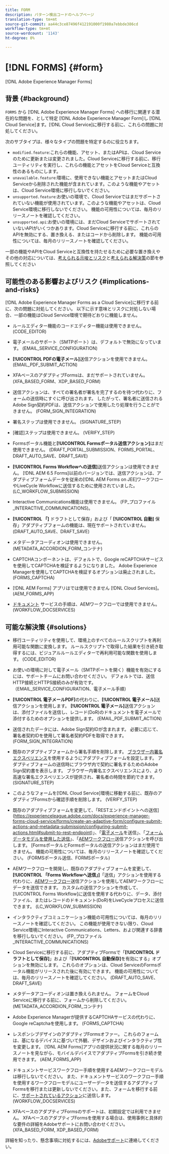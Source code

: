 ```yaml
---
title: FORM
description: パターン検出コードのヘルプページ
translation-type: tm+mt
source-git-commit: aa44c3ce87496f412191000f1980a7ebbde386cd
workflow-type: tm+mt
source-wordcount: '1143'
ht-degree: 0%

---
```



# [!DNL FORMS] {#form}

[!DNL Adobe Experience Manager Forms]

## 背景 {#background}

`FORMS` から [!DNL Adobe Experience Manager Forms] への移行に関連する潜在的な問題を、として特定 [!DNL Adobe Experience Manager Form]し [!DNL Cloud Service]ます。[!DNL Cloud Service]に移行する前に、これらの問題に対処してください。

次のサブタイプは、様々なタイプの問題を特定するのに役立ちます。

* `modified.feature`:これらの機能、アセット、またはAPIは、Cloud Serviceのために更新または変更されました。Cloud Serviceに移行する前に、移行ユーティリティを実行し、これらの機能とアセットをCloud Serviceと互換性のあるものにします。
* `unavailable.feature`:環境に、使用できない機能とアセットまたはCloud Serviceから削除された機能が含まれています。このような機能やアセットは、Cloud Service環境に移行しないでください。
* `unsupported.feature`:お使いの環境で、Cloud Serviceではまだサポートされていない機能が使用されています。このような機能やアセットは、Cloud Service環境に移行しないでください。 機能の可用性については、毎月のリリースノートを確認してください。
* `unsupported.api`:お使いの環境には、まだCloud ServiceでサポートされていないAPIがいくつかあります。Cloud Serviceに移行する前に、これらのAPIを無効にする、置き換える、またはコードから削除します。 機能の可用性については、毎月のリリースノートを確認してください。

一部の機能やAPIをCloud Serviceと互換性を持たせるために必要な置き換えやその他の対応については、[考えられる示唆とリスク](#implications-and-risks)と[考えられる解決策](#solutions)の節を参照してください

## 可能性のある影響およびリスク {#implications-and-risks}

[!DNL Adobe Experience Manager Forms as a Cloud Service]に移行する前に、次の問題に対処してください。 以下に示す意味とリスクに対処しない場合、一部の機能はCloud Service環境で期待どおりに機能しません。

* ルールエディター機能のコードエディター機能は使用できません。 (CODE_EDITOR)

* 電子メールのサポート（SMTPポート）は、デフォルトで無効になっています。 (EMAIL_SERVICE_CONFIGURATION)

* **[!UICONTROL PDFの電子メール]**&#x200B;送信アクションを使用できません。(EMAIL_PDF_SUBMIT_ACTION)

* XFAベースのアダプティブFormsは、まだサポートされていません。 (XFA_BASED_FORM、XDP_BASED_FORM)

* 送信アクションは、すべての署名者が署名を完了するのを待つ代わりに、フォームの送信時にすぐに呼び出されます。 したがって、署名者に送信されるAdobe Sign契約PDFは、送信アクションで使用したり処理を行うことができません。 (FORM_SIGN_INTEGRATION)

* 署名ステップは使用できません。 (SIGNATURE_STEP)

* [確認]ステップは使用できません。 (VERIFY_STEP)

* Formsポータル機能と&#x200B;**[!UICONTROL Formsポータル送信アクション]**&#x200B;はまだ使用できません。 (DRAFT_PORTAL_SUBMISSION、FORMS_PORTAL、DRAFT_AUTO_SAVE、DRAFT_SAVE)

* **[!UICONTROL Forms Workflowへの送信]**&#x200B;送信アクションは使用できません。 [!DNL AEM 6.5 Forms]以前のバージョンでは、送信アクションは、アダプティブフォームデータを従来の[!DNL AEM Forms on JEE]ワークフローやLiveCycle Workflowに送信するために使用されていました。 (LC_WORKFLOW_SUBMISSION)

* Interactive Communications機能は使用できません。  (FP_プロファイル_INTERACTIVE_COMMUNICATIONS)。

* **[!UICONTROL 「]** ドラフトとして保存」および「 **[!UICONTROL 自動]** 保存」アダプティブフォームの機能は、現在サポートされていません。(DRAFT_AUTO_SAVE、DRAFT_SAVE)

* メタデータアコーディオンは使用できません。 (METADATA_ACCORDION_FORM_コンテナ)

* CAPTCHAコンポーネントは、デフォルトで、Google reCAPTCHAサービスを使用してCAPTCHAを検証するようになりました。 Adobe Experience Managerを使用してCAPTCHAを検証するオプションは廃止されました。 (FORMS_CAPTCHA)

* [!DNL AEM Forms] アプリはでは使用できません [!DNL Cloud Services]。(AEM_FORMS_APP)

* [ドキュメント](https://experienceleague.adobe.com/docs/experience-manager-65/forms/install-aem-forms/osgi-installation/install-configure-document-services.html?lang=en#deployment-topology) サービスの手順は、AEMワークフローでは使用できません。(WORKFLOW_DOCSERVICES)

## 可能な解決策 {#solutions}

* 移行ユーティリティを使用して、環境上のすべてのルールスクリプトを再利用可能な関数に変換します。 ルールスクリプトで取得した結果を引き続き取得するには、ビジュアルルールエディターで再利用可能な関数を使用します。 (CODE_EDITOR)

* お使いの環境に対して電子メール（SMTPポートを開く）機能を有効にするには、サポートチームにお問い合わせください。 デフォルトでは、送信HTTP接続とHTTPS接続のみが有効です。 （EMAIL_SERVICE_CONFIGURATION、電子メール手順）

* **[!UICONTROL 電子メールPDF]**&#x200B;の代わりに、**[!UICONTROL 電子メール]**&#x200B;送信アクションを使用します。 **[!UICONTROL 電子メール]**&#x200B;送信アクションは、添付ファイルを送信し、レコード(DoR)のドキュメントを電子メールで添付するためのオプションを提供します。 (EMAIL_PDF_SUBMIT_ACTION)

* 送信されたデータには、Adobe Sign契約IDが含まれます。 必要に応じて、署名者契約IDを使用して署名者契約PDFを取得できます。  (FORM_SIGN_INTEGRATION)

* 既存のアダプティブフォームから署名手順を削除します。 [ブラウザー内署名エクスペリエンス](https://medium.com/adobetech/using-adobe-sign-to-e-sign-an-adaptive-form-heres-the-best-way-to-do-it-dc3e15f9b684)を使用するようにアダプティブフォームを設定します。 アダプティブフォームの送信時にブラウザ内で契約に署名するためのAdobe Sign契約書を表示します。 ブラウザー内署名エクスペリエンスにより、より高速な署名エクスペリエンスが提供され、署名者の時間を節約できます。 (SIGNATURE_STEP)

* このようなフォームを[!DNL Cloud Service]環境に移動する前に、既存のアダプティブFormsから確認手順を削除します。 (VERIFY_STEP)

* 既存のアダプティブフォームを変更して、「RESTエンドポイントへの送信](https://experienceleague.adobe.com/docs/experience-manager-forms-cloud-service/forms/create-an-adaptive-form/configure-submit-actions-and-metadata-submission/configuring-submit-actions.html#submit-to-rest-endpoint)」、「[電子メール](https://experienceleague.adobe.com/docs/experience-manager-forms-cloud-service/forms/create-an-adaptive-form/configure-submit-actions-and-metadata-submission/configuring-submit-actions.html#send-email)を送信」、「[フォームデータモデルを使用した送信](https://experienceleague.adobe.com/docs/experience-manager-forms-cloud-service/forms/create-an-adaptive-form/configure-submit-actions-and-metadata-submission/configuring-submit-actions.html#submit-using-form-data-model)」、「[AEMワークフロー](https://experienceleague.adobe.com/docs/experience-manager-forms-cloud-service/forms/create-an-adaptive-form/configure-submit-actions-and-metadata-submission/configuring-submit-actions.html#invoke-an-aem-workflow)送信アクションを呼び出します。 [FormsポータルとFormsポータルの送信アクションはまだ使用できません。 機能の可用性については、毎月のリリースノートを確認してください。 (FORMSポータル送信、FORMSポータル)

* AEMワークフローを開発し、既存のアダプティブフォームを変更して、**[!UICONTROL 「Forms Workflowへ送信」]**「送信」アクションを使用する代わりに、[AEMワークフロー](https://experienceleague.adobe.com/docs/experience-manager-forms-cloud-service/forms/create-an-adaptive-form/configure-submit-actions-and-metadata-submission/configuring-submit-actions.html#invoke-an-aem-workflow)送信アクションを使用してAEMワークフローにデータを送信できます。 カスタムの送信アクションを作成して、[!UICONTROL Forms Workflow]に送信を使用する代わりに、データ、添付ファイル、またはレコードのドキュメント(DoR)をLiveCycleプロセスに送信できます。 (LC_WORKFLOW_SUBMISSION)

* インタラクティブコミュニケーション機能の可用性については、毎月のリリースノートを確認してください。 この機能が使用できない限り、Cloud Service環境にInteractive Communications、Letters、および関連する辞書を移行しないでください。 (FP_プロファイル_INTERACTIVE_COMMUNICATIONS)

* Cloud Serviceに移行する前に、アダプティブFormsで「**[!UICONTROL ドラフトとして保存]**」および「**[!UICONTROL 自動保存]**&#x200B;を有効にする」オプションを無効にします。 これらのオプションは、Cloud ServiceのFormsポータル機能がリリースされた後に有効にできます。 機能の可用性については、毎月のリリースノートを確認してください。 (DRAFT_AUTO_SAVE、DRAFT_SAVE)

* メタデータアコーディオンは置き換えられません。 フォームをCloud Serviceに移行する前に、フォームから削除してください。(METADATA_ACCORDION_FORM_コンテナ)

* Adobe Experience Managerが提供するCAPTCHAサービスの代わりに、Google reCaptchaを使用します。 (FORMS_CAPTCHA)

* レスポンシブデザインのアダプティブFormsオファー。 これらのフォームは、基になるデバイスに基づいて外観、デザインおよびインタラクティブ性を変更します。 [!DNL AEM Forms]アプリの提供状況に関する毎月のリリースノートを見ながら、モバイルデバイスでアダプティブFormsを引き続き使用できます。 (AEM_FORMS_APP)

* ドキュメントサービスワークフロー手順を使用するAEMワークフローモデルは移行しないでください。 また、ドキュメントサービスのワークフロー手順を使用するワークフローモデルにユーザーデータを送信するアダプティブFormsを移行または更新しないでください。また、フォームを移行する前に、[サポートされているアクション](https://experienceleague.adobe.com/docs/experience-manager-forms-cloud-service/forms/create-an-adaptive-form/configure-submit-actions-and-metadata-submission/configuring-submit-actions.html)に送信します。 (WORKFLOW_DOCSERVICES)

* XFAベースのアダプティブFormsのサポートは、初期設定では利用できません。 XFAベースのアダプティブFormsを使用する場合は、使用事例と具体的な要件の詳細をAdobeサポートにお問い合わせください。(XFA_BASED_FORM, XDP_BASED_FORM)

詳細を知ったり、懸念事項に対処するには、[Adobeサポート](https://helpx.adobe.com/enterprise/using/support-for-experience-cloud.html)に連絡してください。
